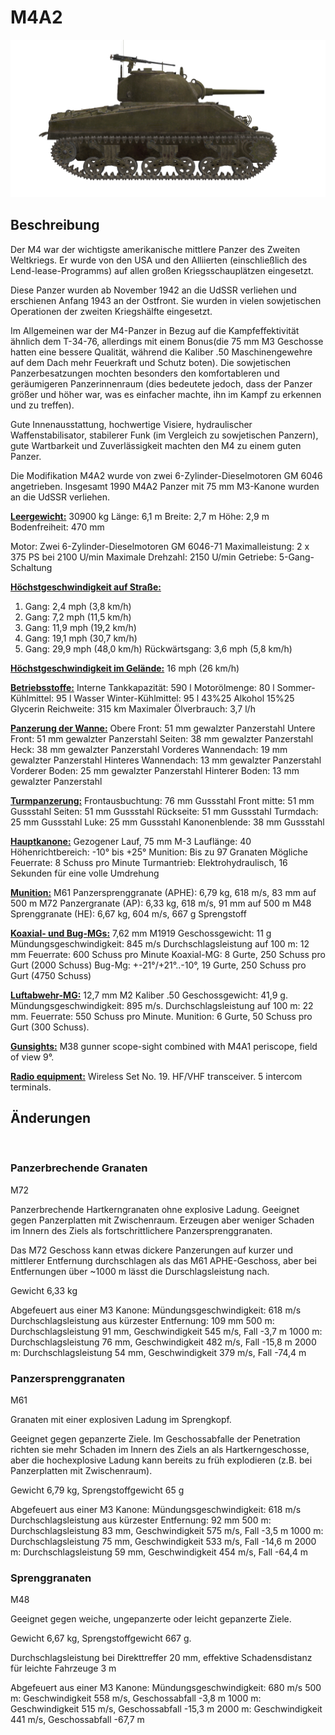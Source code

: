 ﻿# M4A2

![_m4a2](../images/_m4a2.png)

## Beschreibung

Der M4 war der wichtigste amerikanische mittlere Panzer des Zweiten Weltkriegs. Er wurde von den USA und den Alliierten (einschließlich des Lend-lease-Programms) auf allen großen Kriegsschauplätzen eingesetzt.

Diese Panzer wurden ab November 1942 an die UdSSR verliehen und erschienen Anfang 1943 an der Ostfront. Sie wurden in vielen sowjetischen Operationen der zweiten Kriegshälfte eingesetzt.

Im Allgemeinen war der M4-Panzer in Bezug auf die Kampfeffektivität ähnlich dem T-34-76, allerdings mit einem Bonus(die 75 mm M3 Geschosse hatten eine bessere Qualität, während die Kaliber .50 Maschinengewehre auf dem Dach mehr Feuerkraft und Schutz boten). Die sowjetischen Panzerbesatzungen mochten besonders den komfortableren und geräumigeren Panzerinnenraum (dies bedeutete jedoch, dass der Panzer größer und höher war, was es einfacher machte, ihn im Kampf zu erkennen und zu treffen).

Gute Innenausstattung, hochwertige Visiere, hydraulischer Waffenstabilisator, stabilerer Funk (im Vergleich zu sowjetischen Panzern), gute Wartbarkeit und Zuverlässigkeit machten den M4 zu einem guten Panzer.

Die Modifikation M4A2 wurde von zwei 6-Zylinder-Dieselmotoren GM 6046 angetrieben. Insgesamt 1990 M4A2 Panzer mit 75 mm M3-Kanone wurden an die UdSSR verliehen.

<b><u>Leergewicht:</u></b> 30900 kg
Länge: 6,1 m
Breite: 2,7 m
Höhe: 2,9 m
Bodenfreiheit: 470 mm

Motor: Zwei 6-Zylinder-Dieselmotoren GM 6046-71
Maximalleistung: 2 x 375 PS bei 2100 U/min
Maximale Drehzahl: 2150 U/min
Getriebe: 5-Gang-Schaltung

<b><u>Höchstgeschwindigkeit auf Straße:</u></b>
1. Gang: 2,4 mph (3,8 km/h)
2. Gang: 7,2 mph (11,5 km/h)
3. Gang: 11,9 mph (19,2 km/h)
4. Gang: 19,1 mph (30,7 km/h)
5. Gang: 29,9 mph (48,0 km/h)
Rückwärtsgang: 3,6 mph (5,8 km/h)

<b><u>Höchstgeschwindigkeit im Gelände:</u></b> 16 mph (26 km/h)

<b><u>Betriebsstoffe:</u></b>
Interne Tankkapazität: 590 l
Motorölmenge: 80 l
Sommer-Kühlmittel: 95 l Wasser
Winter-Kühlmittel: 95 l 43%25 Alkohol 15%25 Glycerin
Reichweite: 315 km
Maximaler Ölverbrauch: 3,7 l/h

<b><u>Panzerung der Wanne:</u></b>
Obere Front: 51 mm gewalzter Panzerstahl
Untere Front: 51 mm gewalzter Panzerstahl
Seiten: 38 mm gewalzter Panzerstahl
Heck: 38 mm gewalzter Panzerstahl
Vorderes Wannendach: 19 mm gewalzter Panzerstahl
Hinteres Wannendach: 13 mm gewalzter Panzerstahl
Vorderer Boden: 25 mm gewalzter Panzerstahl
Hinterer Boden: 13 mm gewalzter Panzerstahl

<b><u>Turmpanzerung:</u></b>
Frontausbuchtung: 76 mm Gussstahl
Front mitte: 51 mm Gussstahl
Seiten: 51 mm Gussstahl
Rückseite: 51 mm Gussstahl
Turmdach: 25 mm Gussstahl
Luke: 25 mm Gussstahl
Kanonenblende: 38 mm Gussstahl

<b><u>Hauptkanone:</u></b> Gezogener Lauf, 75 mm M-3
Lauflänge: 40
Höhenrichtbereich: -10° bis +25°
Munition: Bis zu 97 Granaten
Mögliche Feuerrate: 8 Schuss pro Minute
Turmantrieb: Elektrohydraulisch, 16 Sekunden für eine volle Umdrehung

<b><u>Munition:</u></b>
M61 Panzersprenggranate (APHE): 6,79 kg, 618 m/s, 83 mm auf 500 m
M72 Panzergranate (AP): 6,33 kg, 618 m/s, 91 mm auf 500 m
M48 Sprenggranate (HE): 6,67 kg, 604 m/s, 667 g Sprengstoff

<b><u>Koaxial- und Bug-MGs:</u></b> 7,62 mm M1919
Geschossgewicht: 11 g
Mündungsgeschwindigkeit: 845 m/s
Durchschlagsleistung auf 100 m: 12 mm
Feuerrate: 600 Schuss pro Minute
Koaxial-MG: 8 Gurte, 250 Schuss pro Gurt (2000 Schuss)
Bug-Mg: +-21°/+21°..-10°, 19 Gurte, 250 Schuss pro Gurt (4750 Schuss)

<b><u>Luftabwehr-MG:</u></b> 12,7 mm M2 Kaliber .50
Geschossgewicht: 41,9 g.
Mündungsgeschwindigkeit: 895 m/s.
Durchschlagsleistung auf 100 m: 22 mm.
Feuerrate: 550 Schuss pro Minute.
Munition: 6 Gurte, 50 Schuss pro Gurt (300 Schuss).

<b><u>Gunsights:</u></b>
M38 gunner scope-sight combined with М4А1 periscope, field of view 9°.

<b><u>Radio equipment:</u></b>
Wireless Set No. 19. HF/VHF transceiver.
5 intercom terminals.


## Änderungen
﻿

### Panzerbrechende Granaten

M72

Panzerbrechende Hartkerngranaten ohne explosive Ladung. Geeignet gegen Panzerplatten mit Zwischenraum. Erzeugen aber weniger Schaden im Innern des Ziels als fortschrittlichere Panzersprenggranaten.

Das M72 Geschoss kann etwas dickere Panzerungen auf kurzer und mittlerer Entfernung durchschlagen als das M61 APHE-Geschoss, aber bei Entfernungen über ~1000 m lässt die Durschlagsleistung nach. 

Gewicht 6,33 kg

Abgefeuert aus einer M3 Kanone:
Mündungsgeschwindigkeit: 618 m/s
Durchschlagsleistung aus kürzester Entfernung: 109 mm
500 m: Durchschlagsleistung 91 mm, Geschwindigkeit 545 m/s, Fall -3,7 m
1000 m: Durchschlagsleistung 76 mm, Geschwindigkeit 482 m/s, Fall -15,8 m
2000 m: Durchschlagsleistung 54 mm, Geschwindigkeit 379 m/s, Fall -74,4 m﻿

### Panzersprenggranaten

M61

Granaten mit einer explosiven Ladung im Sprengkopf.

Geeignet gegen gepanzerte Ziele. Im Geschossabfalle der Penetration richten sie mehr Schaden im Innern des Ziels an als Hartkerngeschosse, aber die hochexplosive Ladung kann bereits zu früh explodieren (z.B. bei Panzerplatten mit Zwischenraum).

Gewicht 6,79 kg, Sprengstoffgewicht 65 g

Abgefeuert aus einer M3 Kanone:
Mündungsgeschwindigkeit: 618 m/s
Durchschlagsleistung aus kürzester Entfernung: 92 mm
500 m: Durchschlagsleistung 83 mm, Geschwindigkeit 575 m/s, Fall -3,5 m
1000 m: Durchschlagsleistung 75 mm, Geschwindigkeit 533 m/s, Fall -14,6 m
2000 m: Durchschlagsleistung 59 mm, Geschwindigkeit 454 m/s, Fall -64,4 m
﻿

### Sprenggranaten

M48

Geeignet gegen weiche, ungepanzerte oder leicht gepanzerte Ziele.

Gewicht 6,67 kg, Sprengstoffgewicht 667 g.

Durchschlagsleistung bei Direkttreffer 20 mm, effektive Schadensdistanz für leichte Fahrzeuge 3 m

Abgefeuert aus einer M3 Kanone:
Mündungsgeschwindigkeit: 680 m/s
500 m: Geschwindigkeit 558 m/s, Geschossabfall -3,8 m
1000 m: Geschwindigkeit 515 m/s, Geschossabfall -15,3 m
2000 m: Geschwindigkeit 441 m/s, Geschossabfall -67,7 m